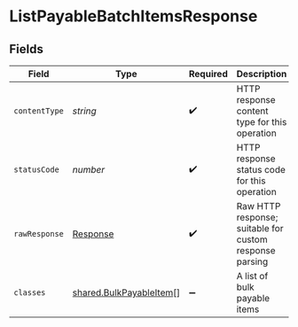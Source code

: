 # ListPayableBatchItemsResponse


## Fields

| Field                                                                     | Type                                                                      | Required                                                                  | Description                                                               |
| ------------------------------------------------------------------------- | ------------------------------------------------------------------------- | ------------------------------------------------------------------------- | ------------------------------------------------------------------------- |
| `contentType`                                                             | *string*                                                                  | :heavy_check_mark:                                                        | HTTP response content type for this operation                             |
| `statusCode`                                                              | *number*                                                                  | :heavy_check_mark:                                                        | HTTP response status code for this operation                              |
| `rawResponse`                                                             | [Response](https://developer.mozilla.org/en-US/docs/Web/API/Response)     | :heavy_check_mark:                                                        | Raw HTTP response; suitable for custom response parsing                   |
| `classes`                                                                 | [shared.BulkPayableItem](../../../sdk/models/shared/bulkpayableitem.md)[] | :heavy_minus_sign:                                                        | A list of bulk payable items                                              |